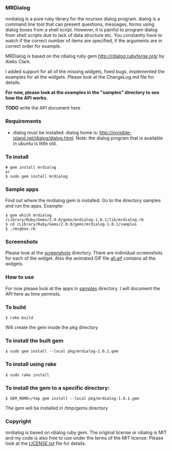 ### MRDialog

mrdialog is a pure ruby library for the ncurses dialog program. dialog is
a command line tool that can present questions, messages, forms using 
dialog boxes from a shell script. However, it is painful to program dialog
from shell scripts due to lack of data structure etc. You constantly have
to watch if the correct number of items are specified, if the arguments 
are in correct order for example. 

MRDialog is based on the rdialog ruby gem http://rdialog.rubyforge.org/ by
Aleks Clark.



I added support for all of the missing widgets, fixed bugs, implemented 
the examples for all the widgets.  Please look at the ChangeLog.md file 
for details.

**For now, please look at the examples in the "samples" directory to see 
how the API works.**

**TODO** write the API document here

### Requirements

* dialog must be installed. dialog home is: http://invisible-island.net/dialog/dialog.html. Note: the dialog program that is available in ubuntu is little old.

### To install

    # gem install mrdialog
    or
    $ sudo gem install mrdialog
   
### Sample apps
Find out where the mrdialog gem is installed. Go to the directory samples and run the apps.
Example:

    $ gem which mrdialog
    /Library/Ruby/Gems/2.0.0/gems/mrdialog-1.0.1/lib/mrdialog.rb
    $ cd /Library/Ruby/Gems/2.0.0/gems/mrdialog-1.0.1/samples
    $ ./msgbox.rb

### Screenshots
Please look at the [screenshots](screenshots/) directory. There are individual screenshots for each of the widget. Also the animated GIF file [all.gif](screenshots/all.gif) contains all the widgets.

### How to use
For now please look at the apps in [samples](samples/) directory. I will document the API here as time permists.

### To build

    $ rake build

Will create the gem inside the pkg directory

### To install the built gem
    
    $ sudo gem install --local pkg/mrdialog-1.0.1.gem

### To install using rake
  
    $ sudo rake install

### To install the gem to a specific directory:
 
    $ GEM_HOME=/tmp gem install --local pkg/mrdialog-1.0.1.gem

The gem will be installed in /tmp/gems directory

### Copyright
mrdialog is based on rdialog ruby gem. The original license or rdialog is MIT and my code is also free to use under the
terms of the MIT license. Please look at the [LICENSE.txt](LICENSE.txt) file for details.
